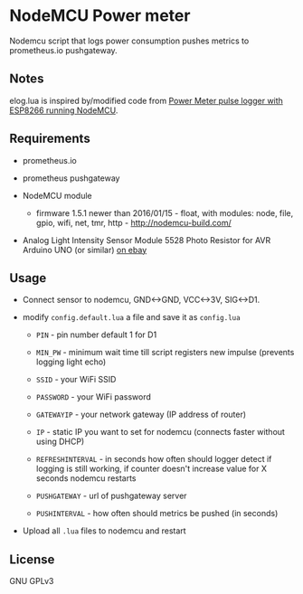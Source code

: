 # NodeMCU Power meter

Nodemcu script that logs power consumption pushes metrics to
prometheus.io pushgateway.

## Notes

elog.lua is inspired by/modified code from
[Power Meter pulse logger with ESP8266 running NodeMCU](http://www.thalin.se/2015/05/power-meter-pulse-logger-with-esp8266.html).

## Requirements

-   prometheus.io

-   prometheus pushgateway

-   NodeMCU module

    -   firmware 1.5.1 newer than 2016/01/15 - float, with modules: node, file,
    gpio, wifi, net, tmr, http - <http://nodemcu-build.com/>

-   Analog Light Intensity Sensor Module 5528 Photo Resistor for
AVR Arduino UNO (or similar) [on ebay](http://www.ebay.com/itm/200982532672)

## Usage

-   Connect sensor to nodemcu, GND<->GND, VCC<->3V, SIG<->D1.

-   modify `config.default.lua` a file and save it as `config.lua`

    -   `PIN` - pin number default 1 for D1

    -   `MIN_PW` - minimum wait time till script registers new impulse
    (prevents logging light echo)

    -   `SSID` - your WiFi SSID

    -   `PASSWORD` - your WiFi password

    -   `GATEWAYIP` - your network gateway (IP address of router)

    -   `IP` - static IP you want to set for nodemcu
    (connects faster without using DHCP)

    -   `REFRESHINTERVAL` - in seconds how often should logger detect if
    logging is still working, if counter doesn't increase value for X seconds
    nodemcu restarts

    -   `PUSHGATEWAY` - url of pushgateway server

    -   `PUSHINTERVAL` - how often should metrics be pushed (in seconds)

-   Upload all `.lua` files to nodemcu and restart

## License

GNU GPLv3
